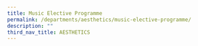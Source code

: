 ```yaml
---
title: Music Elective Programme
permalink: /departments/aesthetics/music-elective-programme/
description: ""
third_nav_title: AESTHETICS
---
```

